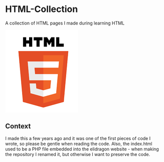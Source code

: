 # HTML-Collection
A collection of HTML pages I made during learning HTML

![Image](image.png)

## Context
I made this a few years ago and it was one of the first pieces of code I wrote, so please be gentle when reading the code. Also, the index.html used to be a PHP file embedded into the elidragon website - when making the repository I renamed it, but otherwise I want to preserve the code.

